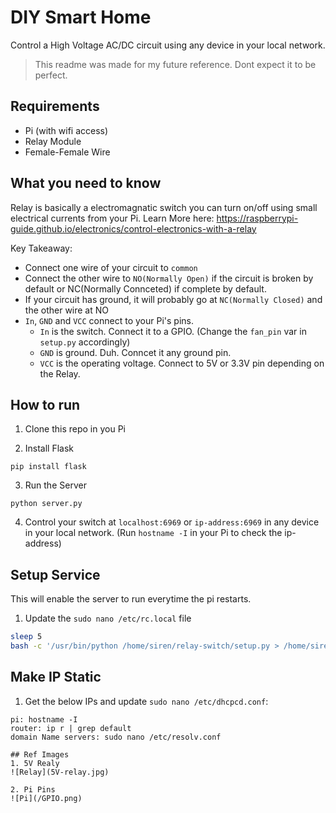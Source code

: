# DIY Smart Home
Control a High Voltage AC/DC circuit using any device in your local network.

> This readme was made for my future reference. Dont expect it to be perfect.

## Requirements
- Pi (with wifi access)
- Relay Module
- Female-Female Wire

## What you need to know
Relay is basically a electromagnatic switch you can turn on/off using small electrical currents from your Pi. Learn More here: https://raspberrypi-guide.github.io/electronics/control-electronics-with-a-relay

Key Takeaway:

- Connect one wire of your circuit to `common`
- Connect the other wire to `NO(Normally Open)` if the circuit is broken by default or NC(Normally Connceted) if complete by default.
- If your circuit has ground, it will probably go at `NC(Normally Closed)` and the other wire at NO
- `In`, `GND` and `VCC` connect to your Pi's pins.
    - `In` is the switch. Connect it to a GPIO. (Change the `fan_pin` var in `setup.py` accordingly)
    - `GND` is ground. Duh. Conncet it any ground pin.
    - `VCC` is the operating voltage. Connect to 5V or 3.3V pin depending on the Relay.

## How to run
1. Clone this repo in you Pi

2. Install Flask
```
pip install flask
```

3. Run the Server
```
python server.py
```

4. Control your switch at `localhost:6969` or `ip-address:6969` in any device in your local network. (Run `hostname -I` in your Pi to check the ip-address)

## Setup Service
This will enable the server to run everytime the pi restarts.

1. Update the `sudo nano /etc/rc.local` file
```bash
sleep 5
bash -c '/usr/bin/python /home/siren/relay-switch/setup.py > /home/siren/mylog.log 2>&1' &
```

## Make IP Static

1. Get the below IPs and update `sudo nano /etc/dhcpcd.conf`:
```
pi: hostname -I
router: ip r | grep default
domain Name servers: sudo nano /etc/resolv.conf

## Ref Images
1. 5V Realy
![Relay](5V-relay.jpg)

2. Pi Pins
![Pi](/GPIO.png)
